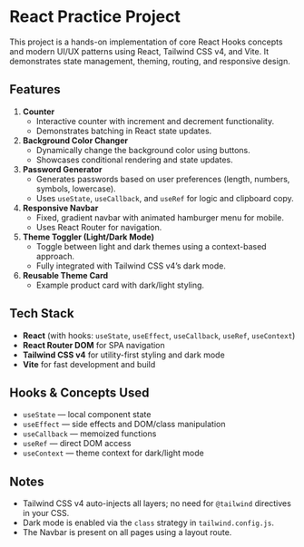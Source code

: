 # React Practice Project
This project is a hands-on implementation of core React Hooks concepts and modern UI/UX patterns using React, Tailwind CSS v4, and Vite. It demonstrates state management, theming, routing, and responsive design.

## Features
1. **Counter**
   - Interactive counter with increment and decrement functionality.
   - Demonstrates batching in React state updates.
2. **Background Color Changer**
   - Dynamically change the background color using buttons.
   - Showcases conditional rendering and state updates.
3. **Password Generator**
   - Generates passwords based on user preferences (length, numbers, symbols, lowercase).
   - Uses `useState`, `useCallback`, and `useRef` for logic and clipboard copy.
4. **Responsive Navbar**
   - Fixed, gradient navbar with animated hamburger menu for mobile.
   - Uses React Router for navigation.
5. **Theme Toggler (Light/Dark Mode)**
   - Toggle between light and dark themes using a context-based approach.
   - Fully integrated with Tailwind CSS v4’s dark mode.
6. **Reusable Theme Card**
   - Example product card with dark/light styling.

## Tech Stack
- **React** (with hooks: `useState`, `useEffect`, `useCallback`, `useRef`, `useContext`)
- **React Router DOM** for SPA navigation
- **Tailwind CSS v4** for utility-first styling and dark mode
- **Vite** for fast development and build

## Hooks & Concepts Used
- `useState` — local component state
- `useEffect` — side effects and DOM/class manipulation
- `useCallback` — memoized functions
- `useRef` — direct DOM access
- `useContext` — theme context for dark/light mode

## Notes
- Tailwind CSS v4 auto-injects all layers; no need for `@tailwind` directives in your CSS.
- Dark mode is enabled via the `class` strategy in `tailwind.config.js`.
- The Navbar is present on all pages using a layout route.